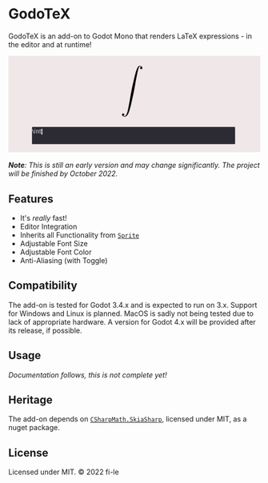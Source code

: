 # GodoTeX

GodoTeX is an add-on to Godot Mono that renders LaTeX expressions - in the editor and at runtime!

![](https://github.com/file-acomplaint/file-acomplaint/blob/main/assets/latex.gif?raw=true)

***Note**: This is still an early version and may change significantly. The project will be finished by October 2022.*

## Features
- It's *really* fast!
- Editor Integration
- Inherits all Functionality from [`Sprite`](https://docs.godotengine.org/en/stable/classes/class_sprite.html?highlight=sprite)
- Adjustable Font Size
- Adjustable Font Color
- Anti-Aliasing (with Toggle)

## Compatibility
The add-on is tested for Godot 3.4.x and is expected to run on 3.x. Support for Windows and Linux is planned. MacOS is sadly not being tested due to lack of appropriate hardware. A version for Godot 4.x will be provided after its release, if possible.

## Usage
*Documentation follows, this is not complete yet!*

## Heritage
The add-on depends on [`CSharpMath.SkiaSharp`](https://github.com/verybadcat/CSharpMath), licensed under MIT, as a nuget package.

## License
Licensed under MIT. © 2022 fi-le
